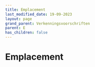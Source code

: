 ```yaml
---
title: Emplacement
last_modified_date: 19-09-2023
layout: page
grand_parent: Verkenningsvoorschriften
parent: E
has_children: false
---
```


Emplacement
===========

